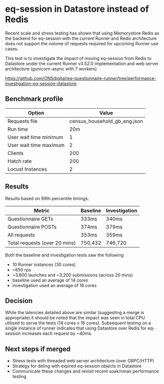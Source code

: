 # eq-session in Datastore instead of Redis

Recent scale and stress testing has shown that using Memorystore Redis as the backend for eq-session with the current Runner and Redis architecture does not support the volume of requests required for upcoming Runner use cases.

This test is to investigate the impact of moving eq-session from Redis to Datastore under the current Runner v3.52.0 implementation and web server architecture (gunicorn-async with 7 workers)

https://github.com/ONSdigital/eq-questionnaire-runner/tree/performance-investigation-eq-session-datastore

## Benchmark profile

| Option                 | Value                        |
| ---------------------- | ---------------------------- |
| Requests file          | census_household_gb_eng.json |
| Run time               | 20m                          |
| User wait time minimum | 1                            |
| User wait time maximum | 2                            |
| Clients                | 200                          |
| Hatch rate             | 200                          |
| Locust Instances       | 2                            |

## Results

Results based on 99th percentile timings.

| Metric | Baseline | Investigation |
|--------|----------|--------------|
| Questionnaire GETs | 333ms | 340ms|
| Questionnaire POSTs | 374ms| 379ms|
| All requests | 353ms | 359ms |
| Total requests (over 20 mins) | 750,432 | 746,720 |

Both the baseline and investigation tests saw the following

- 10 Runner instances (30 cores)
- ~650 rps
- ~3,600 launches and ~3,200 submissions (across 20 mins)
- baseline used an average of 14 cores
- investigation used an average of 16 cores

## Decision

While the latencies detailed above are similar (suggesting a merge is appropriate) it should be noted that the impact was seen in total CPU utilised to serve the tests (14 cores v 16 cores). Subsequent testing on a single instance of runner indicates that using Datastore over Redis for eq-session increases each request by ~40ms.

## Next steps if merged

- Stress tests with threaded web server architecture (over GRPC/HTTP)
- Strategy for deling with expired eq-session objects in Datastore
- Communicate these changes and revisit recent soak/nmax performance testing  
